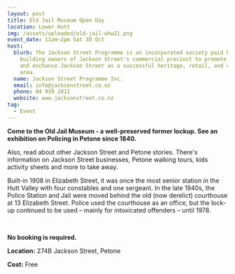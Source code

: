 ```yaml
---
layout: post
title: Old Jail Museum Open Day
location: Lower Hutt
img: /assets/uploaded/old-jail-whw21.png
event_date: 11am–2pm Sat 30 Oct
host:
  blurb: The Jackson Street Programme is an incorporated society paid by the
    building owners of Jackson Street's commercial precinct to promote, preserve
    and enchance Jackson Street as a successful heritage, retail, and commerical
    area.
  name: Jackson Street Programme Inc.
  email: info@jacksonstreet.co.nz
  phone: 04 939 2811
  website: www.jacksonstreet.co.nz
tag:
  - Event
---
```

**Come to the Old Jail Museum - a well-preserved former lockup. See an exhibition on Policing in Petone since 1840.** 

Also, read about other Jackson Street and Petone stories. There's information on Jackson Street businesses, Petone walking tours, kids activity sheets and more to take away.

Built-in 1908 in Elizabeth Street, it was once the most senior station in the Hutt Valley with four constables and one sergeant. In the late 1940s, the Police Station and Jail were moved behind the old (now derelict) courthouse at 13 Elizabeth Street. Police used the courthouse as an office, but the lock-up continued to be used – mainly for intoxicated offenders – until 1978.

<br>

**No booking is required.** 

**Location:** 274B Jackson Street, Petone

**Cost:** Free